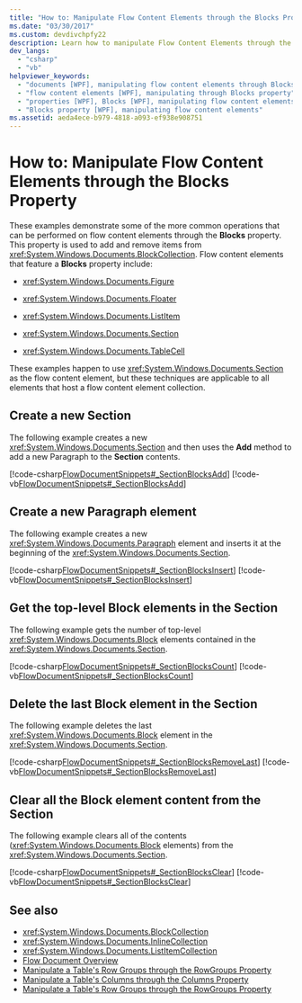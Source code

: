 ```yaml
---
title: "How to: Manipulate Flow Content Elements through the Blocks Property"
ms.date: "03/30/2017"
ms.custom: devdivchpfy22
description: Learn how to manipulate Flow Content Elements through the Blocks property.
dev_langs: 
  - "csharp"
  - "vb"
helpviewer_keywords: 
  - "documents [WPF], manipulating flow content elements through Blocks property"
  - "flow content elements [WPF], manipulating through Blocks property"
  - "properties [WPF], Blocks [WPF], manipulating flow content elements"
  - "Blocks property [WPF], manipulating flow content elements"
ms.assetid: aeda4ece-b979-4818-a093-ef938e908751
---
```

# How to: Manipulate Flow Content Elements through the Blocks Property
These examples demonstrate some of the more common operations that can be performed on flow content elements through the **Blocks** property. This property is used to add and remove items from <xref:System.Windows.Documents.BlockCollection>. Flow content elements that feature a **Blocks** property include:  
  
- <xref:System.Windows.Documents.Figure>  
  
- <xref:System.Windows.Documents.Floater>  
  
- <xref:System.Windows.Documents.ListItem>  
  
- <xref:System.Windows.Documents.Section>  
  
- <xref:System.Windows.Documents.TableCell>  
  
 These examples happen to use <xref:System.Windows.Documents.Section> as the flow content element, but these techniques are applicable to all elements that host a flow content element collection.  
  
## Create a new Section
 The following example creates a new <xref:System.Windows.Documents.Section> and then uses the **Add** method to add a new Paragraph to the **Section** contents.  
  
 [!code-csharp[FlowDocumentSnippets#_SectionBlocksAdd](~/samples/snippets/csharp/VS_Snippets_Wpf/FlowDocumentSnippets/CSharp/Window1.xaml.cs#_sectionblocksadd)]
 [!code-vb[FlowDocumentSnippets#_SectionBlocksAdd](~/samples/snippets/visualbasic/VS_Snippets_Wpf/FlowDocumentSnippets/visualbasic/window1.xaml.vb#_sectionblocksadd)]  
  
## Create a new Paragraph element
 The following example creates a new <xref:System.Windows.Documents.Paragraph> element and inserts it at the beginning of the <xref:System.Windows.Documents.Section>.  
  
 [!code-csharp[FlowDocumentSnippets#_SectionBlocksInsert](~/samples/snippets/csharp/VS_Snippets_Wpf/FlowDocumentSnippets/CSharp/Window1.xaml.cs#_sectionblocksinsert)]
 [!code-vb[FlowDocumentSnippets#_SectionBlocksInsert](~/samples/snippets/visualbasic/VS_Snippets_Wpf/FlowDocumentSnippets/visualbasic/window1.xaml.vb#_sectionblocksinsert)]  
  
## Get the top-level Block elements in the Section
 The following example gets the number of top-level <xref:System.Windows.Documents.Block> elements contained in the <xref:System.Windows.Documents.Section>.  
  
 [!code-csharp[FlowDocumentSnippets#_SectionBlocksCount](~/samples/snippets/csharp/VS_Snippets_Wpf/FlowDocumentSnippets/CSharp/Window1.xaml.cs#_sectionblockscount)]
 [!code-vb[FlowDocumentSnippets#_SectionBlocksCount](~/samples/snippets/visualbasic/VS_Snippets_Wpf/FlowDocumentSnippets/visualbasic/window1.xaml.vb#_sectionblockscount)]  
  
## Delete the last Block element in the Section
 The following example deletes the last <xref:System.Windows.Documents.Block> element in the <xref:System.Windows.Documents.Section>.  
  
 [!code-csharp[FlowDocumentSnippets#_SectionBlocksRemoveLast](~/samples/snippets/csharp/VS_Snippets_Wpf/FlowDocumentSnippets/CSharp/Window1.xaml.cs#_sectionblocksremovelast)]
 [!code-vb[FlowDocumentSnippets#_SectionBlocksRemoveLast](~/samples/snippets/visualbasic/VS_Snippets_Wpf/FlowDocumentSnippets/visualbasic/window1.xaml.vb#_sectionblocksremovelast)]  
  
## Clear all the Block element content from the Section
 The following example clears all of the contents (<xref:System.Windows.Documents.Block> elements) from the <xref:System.Windows.Documents.Section>.  
  
 [!code-csharp[FlowDocumentSnippets#_SectionBlocksClear](~/samples/snippets/csharp/VS_Snippets_Wpf/FlowDocumentSnippets/CSharp/Window1.xaml.cs#_sectionblocksclear)]
 [!code-vb[FlowDocumentSnippets#_SectionBlocksClear](~/samples/snippets/visualbasic/VS_Snippets_Wpf/FlowDocumentSnippets/visualbasic/window1.xaml.vb#_sectionblocksclear)]  
  
## See also

- <xref:System.Windows.Documents.BlockCollection>
- <xref:System.Windows.Documents.InlineCollection>
- <xref:System.Windows.Documents.ListItemCollection>
- [Flow Document Overview](flow-document-overview.md)
- [Manipulate a Table's Row Groups through the RowGroups Property](how-to-manipulate-table-row-groups-through-the-rowgroups-property.md)
- [Manipulate a Table's Columns through the Columns Property](how-to-manipulate-table-columns-through-the-columns-property.md)
- [Manipulate a Table's Row Groups through the RowGroups Property](how-to-manipulate-table-row-groups-through-the-rowgroups-property.md)
